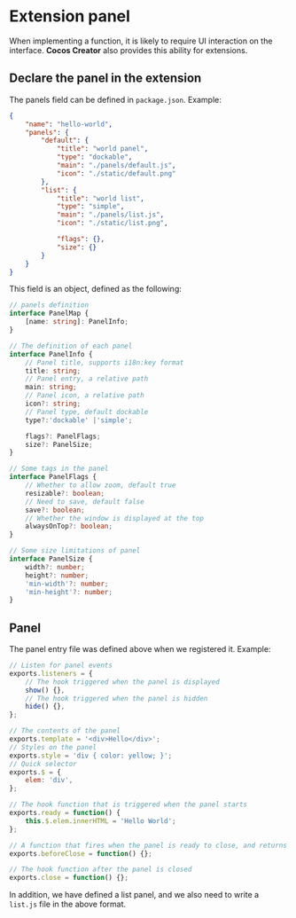 # Extension panel

When implementing a function, it is likely to require UI interaction on the interface. **Cocos Creator** also provides this ability for extensions.

## Declare the panel in the extension

The panels field can be defined in `package.json`. Example:

```json
{
    "name": "hello-world",
    "panels": {
        "default": {
            "title": "world panel",
            "type": "dockable",
            "main": "./panels/default.js",
            "icon": "./static/default.png"
        },
        "list": {
            "title": "world list",
            "type": "simple",
            "main": "./panels/list.js",
            "icon": "./static/list.png",

            "flags": {},
            "size": {}
        }
    }
}
```

This field is an object, defined as the following:

```typescript
// panels definition
interface PanelMap {
    [name: string]: PanelInfo;
}

// The definition of each panel
interface PanelInfo {
    // Panel title, supports i18n:key format
    title: string;
    // Panel entry, a relative path
    main: string;
    // Panel icon, a relative path
    icon?: string;
    // Panel type, default dockable
    type?:'dockable' |'simple';

    flags?: PanelFlags;
    size?: PanelSize;
}

// Some tags in the panel
interface PanelFlags {
    // Whether to allow zoom, default true
    resizable?: boolean;
    // Need to save, default false
    save?: boolean;
    // Whether the window is displayed at the top
    alwaysOnTop?: boolean;
}

// Some size limitations of panel
interface PanelSize {
    width?: number;
    height?: number;
    'min-width'?: number;
    'min-height'?: number;
}
```

## Panel

The panel entry file was defined above when we registered it. Example:

```javascript
// Listen for panel events
exports.listeners = {
    // The hook triggered when the panel is displayed
    show() {},
    // The hook triggered when the panel is hidden
    hide() {},
};

// The contents of the panel
exports.template = '<div>Hello</div>';
// Styles on the panel
exports.style = 'div { color: yellow; }';
// Quick selector
exports.$ = {
    elem: 'div',
};

// The hook function that is triggered when the panel starts
exports.ready = function() {
    this.$.elem.innerHTML = 'Hello World';
};

// A function that fires when the panel is ready to close, and returns false terminates the panel
exports.beforeClose = function() {};

// The hook function after the panel is closed
exports.close = function() {};
```

In addition, we have defined a list panel, and we also need to write a `list.js` file in the above format.
